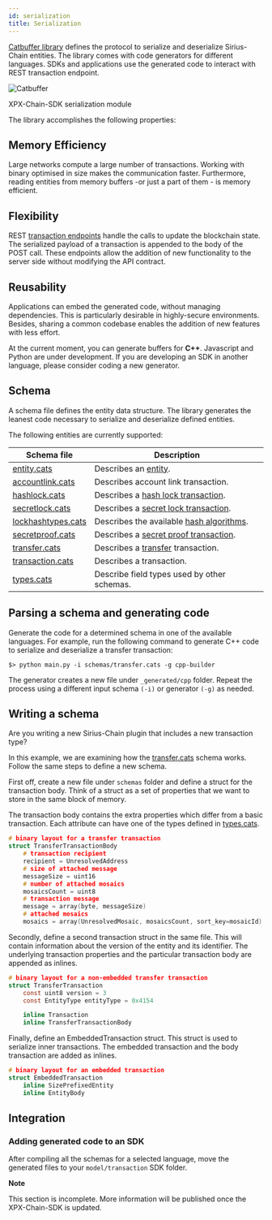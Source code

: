 ```yaml
---
id: serialization
title: Serialization
---
```

[Catbuffer library](https://github.com/proximax-storage/catbuffer) defines the protocol to serialize and deserialize Sirius-Chain entities. The library comes with code generators for different languages. SDKs and applications use the generated code to interact with REST transaction endpoint.

![Catbuffer](/img/catbuffer.png "Catbuffer")

<p class=caption>XPX-Chain-SDK serialization module</p>

The library accomplishes the following properties:

## Memory Efficiency

Large networks compute a large number of transactions. Working with binary optimised in size makes the communication faster. Furthermore, reading entities from memory buffers -or just a part of them - is memory efficient.

## Flexibility

REST [transaction endpoints](https://proximax-storage.github.io/api/endpoints.html#operation/announceTransaction) handle the calls to update the blockchain state. The serialized payload of a transaction is appended to the body of the POST call. These endpoints allow the addition of new functionality to the server side without modifying the API contract.

## Reusability

Applications can embed the generated code, without managing dependencies. This is particularly desirable in highly-secure environments. Besides, sharing a common codebase enables the addition of new features with less effort.

At the current moment, you can generate buffers for **C++**. Javascript and Python are under development. If you are developing an SDK in another language, please consider coding a new generator.

## Schema

A schema file defines the entity data structure. The library generates the leanest code necessary to serialize and deserialize defined entities.

The following entities are currently supported:

**Schema file** |	**Description**
----------------|-------------------
[entity.cats](https://github.com/proximax-storage/catbuffer/blob/master/schemas/entity.cats) |	Describes an [entity](../protocol/transaction.md#transaction-types).
[accountlink.cats](https://github.com/proximax-storage/catbuffer/blob/master/schemas/accountlink.cats) |	Describes account link transaction.
[hashlock.cats](https://github.com/proximax-storage/catbuffer/blob/master/schemas/hashlock.cats) |	Describes a [hash lock transaction](../built-in-features/aggregate-transaction.md#hashlocktransaction).
[secretlock.cats](https://github.com/proximax-storage/catbuffer/blob/master/schemas/secretlock.cats) |	Describes a [secret lock transaction](../built-in-features/aggregate-transaction.md#secretlocktransaction).
[lockhashtypes.cats](https://github.com/proximax-storage/catbuffer/blob/master/schemas/lockhashtypes.cats) |	Describes the available [hash algorithms](../built-in-features/cross-chain-swaps.md#secretlocktransaction).
[secretproof.cats](https://github.com/proximax-storage/catbuffer/blob/master/schemas/secretproof.cats) |	Describes a [secret proof transaction](../built-in-features/cross-chain-swaps.md#secretprooftransaction).
[transfer.cats](https://github.com/proximax-storage/catbuffer/blob/master/schemas/transfer.cats) |	Describes a [transfer](../built-in-features/transfer-transaction.md#transfertransaction) transaction.
[transaction.cats](https://github.com/proximax-storage/catbuffer/blob/master/schemas/transaction.cats) | Describes a transaction.
[types.cats](https://github.com/proximax-storage/catbuffer/blob/master/schemas/types.cats) |	Describe field types used by other schemas.

## Parsing a schema and generating code

Generate the code for a determined schema in one of the available languages. For example, run the following command to generate C++ code to serialize and deserialize a transfer transaction:

```
$> python main.py -i schemas/transfer.cats -g cpp-builder
```
The generator creates a new file under `_generated/cpp` folder. Repeat the process using a different input schema `(-i)` or generator `(-g)` as needed.

## Writing a schema

Are you writing a new Sirius-Chain plugin that includes a new transaction type?

In this example, we are examining how the [transfer.cats](https://github.com/proximax-storage/catbuffer/blob/master/schemas/transfer.cats) schema works. Follow the same steps to define a new schema.

First off, create a new file under `schemas` folder and define a struct for the transaction body. Think of a struct as a set of properties that we want to store in the same block of memory.

The transaction body contains the extra properties which differ from a basic transaction. Each attribute can have one of the types defined in [types.cats](https://github.com/proximax-storage/catbuffer/blob/master/schemas/types.cats).

```c
# binary layout for a transfer transaction
struct TransferTransactionBody
    # transaction recipient
    recipient = UnresolvedAddress
    # size of attached message
    messageSize = uint16
    # number of attached mosaics
    mosaicsCount = uint8
    # transaction message
    message = array(byte, messageSize)
    # attached mosaics
    mosaics = array(UnresolvedMosaic, mosaicsCount, sort_key=mosaicId)
```

Secondly, define a second transaction struct in the same file. This will contain information about the version of the entity and its identifier. The underlying transaction properties and the particular transaction body are appended as inlines.

```c
# binary layout for a non-embedded transfer transaction
struct TransferTransaction
    const uint8 version = 3
    const EntityType entityType = 0x4154

    inline Transaction
    inline TransferTransactionBody
```

Finally, define an EmbeddedTransaction struct. This struct is used to serialize inner transactions. The embedded transaction and the body transaction are added as inlines.

```c
# binary layout for an embedded transaction
struct EmbeddedTransaction
    inline SizePrefixedEntity
    inline EntityBody
```

## Integration

### Adding generated code to an SDK

After compiling all the schemas for a selected language, move the generated files to your `model/transaction` SDK folder.

<div class=info>

**Note**

This section is incomplete. More information will be published once the XPX-Chain-SDK is updated.

</div>
